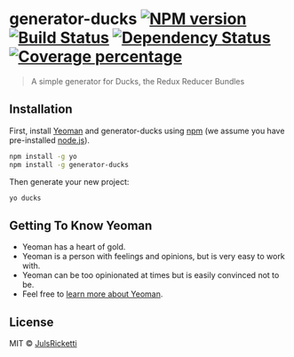 # generator-ducks [![NPM version][npm-image]][npm-url] [![Build Status][travis-image]][travis-url] [![Dependency Status][daviddm-image]][daviddm-url] [![Coverage percentage][coveralls-image]][coveralls-url]
> A simple generator for Ducks, the Redux Reducer Bundles

## Installation

First, install [Yeoman](http://yeoman.io) and generator-ducks using [npm](https://www.npmjs.com/) (we assume you have pre-installed [node.js](https://nodejs.org/)).

```bash
npm install -g yo
npm install -g generator-ducks
```

Then generate your new project:

```bash
yo ducks
```

## Getting To Know Yeoman

 * Yeoman has a heart of gold.
 * Yeoman is a person with feelings and opinions, but is very easy to work with.
 * Yeoman can be too opinionated at times but is easily convinced not to be.
 * Feel free to [learn more about Yeoman](http://yeoman.io/).

## License

MIT © [JulsRicketti]()


[npm-image]: https://badge.fury.io/js/generator-ducks.svg
[npm-url]: https://npmjs.org/package/generator-ducks
[travis-image]: https://travis-ci.org/JulsRicketti/generator-ducks.svg?branch=master
[travis-url]: https://travis-ci.org/JulsRicketti/generator-ducks
[daviddm-image]: https://david-dm.org/JulsRicketti/generator-ducks.svg?theme=shields.io
[daviddm-url]: https://david-dm.org/JulsRicketti/generator-ducks
[coveralls-image]: https://coveralls.io/repos/JulsRicketti/generator-ducks/badge.svg
[coveralls-url]: https://coveralls.io/r/JulsRicketti/generator-ducks
